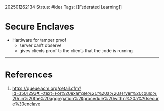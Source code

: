 202501262134
Status: #idea
Tags: [[Federated Learning]]

# Secure Enclaves
 - Hardware for tamper proof
	 - server can't observe
	 - gives clients proof to the clients that the code is running

---
# References

1. https://queue.acm.org/detail.cfm?id=3501293#:~:text=For%20example%2C%20a%20server%20could%20run%20the%20aggregation%20procedure%20within%20a%20secure%20enclave